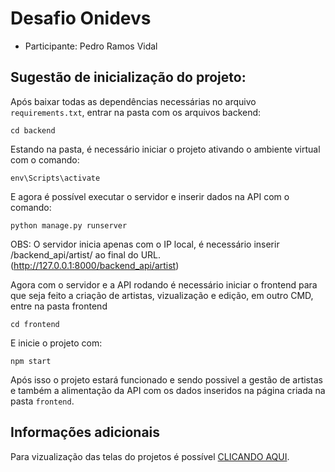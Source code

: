 # Desafio Onidevs

<!--ts-->
   * Participante: Pedro Ramos Vidal
<!--te-->

## Sugestão de inicialização do projeto:

Após baixar todas as dependências necessárias no arquivo `requirements.txt`, entrar na pasta com os arquivos backend:
```
cd backend
```
Estando na pasta, é necessário iniciar o projeto ativando o ambiente virtual com o comando:
```
env\Scripts\activate
```
E agora é possível executar o servidor e inserir dados na API com o comando:
```
python manage.py runserver
```
OBS: O servidor inicia apenas com o IP local, é necessário inserir /backend_api/artist/ ao final do URL. (http://127.0.0.1:8000/backend_api/artist)


Agora com o servidor e a API rodando é necessário iniciar o frontend para que seja feito a criação de artistas, vizualização e edição, em outro CMD, entre na pasta frontend
```
cd frontend
```
E inicie o projeto com:
```
npm start
```

Após isso o projeto estará funcionado e sendo possivel a gestão de artistas e também a alimentação da API com os dados inseridos na página criada na pasta `frontend`.

## Informações adicionais

Para vizualização das telas do projetos é possível [CLICANDO AQUI](https://github.com/pedro-rvidal/desafio-onidevs/blob/main/SCREENS.md).
